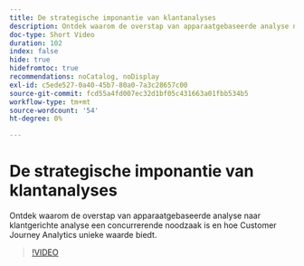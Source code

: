 ```yaml
---
title: De strategische imponantie van klantanalyses
description: Ontdek waarom de overstap van apparaatgebaseerde analyse naar klantgerichte analyse een concurrerende noodzaak is en hoe Customer Journey Analytics unieke waarde biedt.
doc-type: Short Video
duration: 102
index: false
hide: true
hidefromtoc: true
recommendations: noCatalog, noDisplay
exl-id: c5ede527-0a40-45b7-80a0-7a3c28657c00
source-git-commit: fcd55a4fd007ec32d1bf05c431663a01fbb534b5
workflow-type: tm+mt
source-wordcount: '54'
ht-degree: 0%

---
```


# De strategische imponantie van klantanalyses

Ontdek waarom de overstap van apparaatgebaseerde analyse naar klantgerichte analyse een concurrerende noodzaak is en hoe Customer Journey Analytics unieke waarde biedt.

<!-- 62_S112_3442459_101_the-strategic-imperative-of-customer-analytics -->
>[!VIDEO](https://video.tv.adobe.com/v/3458322/?learn=on&enablevpops=true)
